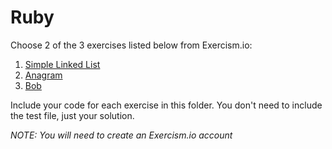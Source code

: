 # Ruby

Choose 2 of the 3 exercises listed below from Exercism.io:

1. [Simple Linked List](http://exercism.io/exercises/ruby/simple-linked-list/readme)
2. [Anagram](http://exercism.io/exercises/ruby/anagram/readme)
3. [Bob](http://exercism.io/exercises/ruby/bob/readme)

Include your code for each exercise in this folder. You don't need to include the test file, just your solution.

_NOTE: You will need to create an Exercism.io account_
